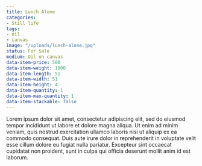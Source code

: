 ```yaml
---
title: Lunch Alone
categories:
- Still life
tags:
- oil
- canvas
image: "/uploads/lunch-alone.jpg"
status: For Sale
medium: Oil on canvas
data-item-price: 500
data-item-weight: 1000
data-item-length: 51
data-item-width: 51
data-item-height: 4
data-item-quantity: 1
data-item-max-quantity: 1
data-item-stackable: false
---
```


Lorem ipsum dolor sit amet, consectetur adipiscing elit, sed do eiusmod tempor incididunt ut labore et dolore magna aliqua. Ut enim ad minim veniam, quis nostrud exercitation ullamco laboris nisi ut aliquip ex ea commodo consequat. Duis aute irure dolor in reprehenderit in voluptate velit esse cillum dolore eu fugiat nulla pariatur. Excepteur sint occaecat cupidatat non proident, sunt in culpa qui officia deserunt mollit anim id est laborum.
